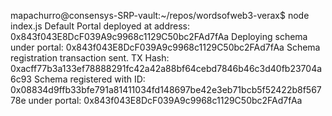 mapachurro@consensys-SRP-vault:~/repos/wordsofweb3-verax$ node index.js
Default Portal deployed at address: 0x843f043E8DcF039A9c9968c1129C50bc2FAd7fAa
Deploying schema under portal: 0x843f043E8DcF039A9c9968c1129C50bc2FAd7fAa
Schema registration transaction sent. TX Hash: 0xacff77b3a133ef78888291fc42a42a88bf64cebd7846b46c3d40fb23704a6c93
Schema registered with ID: 0x08834d9ffb33bfe791a81411034fd148697be42e3eb71bcb5f52422b8f56778e under portal: 0x843f043E8DcF039A9c9968c1129C50bc2FAd7fAa